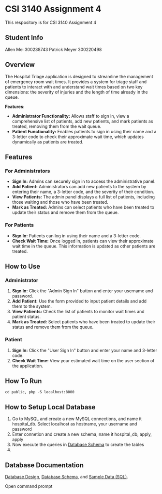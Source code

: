 # CSI 3140 Assignment 4

This respository is for CSI 3140 Assignment 4

## Student Info

Allen Mei 300238743
Patrick Meyer 300220498

## Overview

The Hospital Triage application is designed to streamline the management of emergency room wait times. It provides a system for triage staff and patients to interact with and understand wait times based on two key dimensions: the severity of injuries and the length of time already in the queue.

**Features:**

- **Administrator Functionality:** Allows staff to sign in, view a comprehensive list of patients, add new patients, and mark patients as treated, removing them from the wait queue.
- **Patient Functionality:** Enables patients to sign in using their name and a 3-letter code to check their approximate wait time, which updates dynamically as patients are treated.

## Features

### For Administrators

- **Sign In:** Admins can securely sign in to access the administrative panel.
- **Add Patient:** Administrators can add new patients to the system by entering their name, a 3-letter code, and the severity of their condition.
- **View Patients:** The admin panel displays a full list of patients, including those waiting and those who have been treated.
- **Mark as Treated:** Admins can select patients who have been treated to update their status and remove them from the queue.

### For Patients

- **Sign In:** Patients can log in using their name and a 3-letter code.
- **Check Wait Time:** Once logged in, patients can view their approximate wait time in the queue. This information is updated as other patients are treated.

## How to Use

### Administrator

1. **Sign In:** Click the "Admin Sign In" button and enter your username and password.
2. **Add Patient:** Use the form provided to input patient details and add them to the system.
3. **View Patients:** Check the list of patients to monitor wait times and patient status.
4. **Mark as Treated:** Select patients who have been treated to update their status and remove them from the queue.

### Patient

1. **Sign In:** Click the "User Sign In" button and enter your name and 3-letter code.
2. **Check Wait Time:** View your estimated wait time on the user section of the application.

## How To Run

`cd public, php -S localhost:8000`

## How to Setup Local Database

1. Go to MySQL and create a new MySQL connections, and name it hospital_db. Select localhost as hostname, your username and password
2. Enter connetion and create a new schema, name it hospital_db, apply, apply
3. Now execute the queries in [Database Schema](/db/schema.sql) to create the tables
4.

## Database Documentation

[Database Design](/docs/db.md),
[Database Schema](/db/schema.sql), and
[Sample Data (SQL)](/db/seed.sql).

Open command prompt
